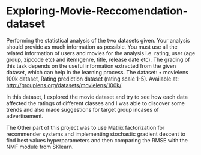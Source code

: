 # Exploring-Movie-Reccomendation-dataset
Performing the statistical analysis of the two datasets given. Your analysis should provide as much information as possible. You must use all the related information of users and movies for the analysis i.e. rating, user (age group, zipcode etc) and item(genre, title, release date etc). The grading of this task depends on the useful information extracted from the given dataset, which can help in the learning process. The dataset:
• movielens 100k dataset, Rating prediction dataset (rating scale 1-5). Available at: http://grouplens.org/datasets/movielens/100k/

In this dataset, I explored the movie dataset and try to see how each data affected the ratings of different classes and I was able to discover some trends and also made suggestions for target group incases of advertisement.

The Other part of this project was to use Matrix factorization for recommender systems and implementing stochastic gradient descent to find best values hyperparameters and then comparing the RMSE with the NMF module from SKlearn.
